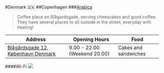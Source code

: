 #Denmark 🇩🇰
##Copenhagen
###[Arabica](https://www.facebook.com/Arabicablaagaardsgade/)
>Coffee place on Blågardsgade, serving cheescakes and good coffee. They have several places to sit outside in the street, everyday with heating! 

| Address | Opening Hours | Food |
|---------|---------------|------|
|[Blågårdsgade 12, København Denmark](https://goo.gl/maps/1DMiiydsabr)     | 9.00 - 22.00 (Weekend 20.00)  | Cakes and sandwiches

####Wi-Fi
![](https://cloud.githubusercontent.com/assets/1571406/22688340/16520da6-ed2c-11e6-9589-489285a27b15.png)
